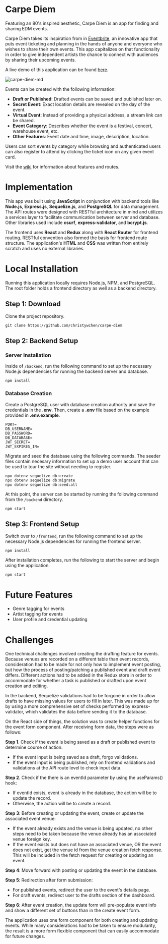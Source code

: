 # Carpe Diem
Featuring an 80's inspired aesthetic, Carpe Diem is an app for finding and sharing EDM events.

Carpe Diem takes its inspiration from in [Eventbrite](https://www.eventbrite.com/), an innovative app that puts event ticketing and planning in the hands of anyone and everyone who wishes to share their own events. This app capitalizes on that functionality in order to give independent artists the chance to connect with audiences by sharing their upcoming events.

A live demo of this application can be found [here](https://carpe-diem-app.herokuapp.com/).

![carpe-diem-md](https://user-images.githubusercontent.com/55429132/151637455-607e8329-8bfd-4df5-92d0-746b2ead4fbb.png)

Events can be created with the following information:
- **Draft or Published**: Drafted events can be saved and published later on.
- **Secret Event**: Exact location details are revealed on the day of the event.
- **Virtual Event**: Instead of providing a physical address, a stream link can be shared.
- **Event Category**: Describes whether the event is a festival, concert, warehouse event, etc.
- **Other Features**: Event date and time, image, description, location.

Users can sort events by category while browsing and authenticated users can also register to attend by clicking the ticket icon on any given event card.

Visit the [wiki](https://github.com/christywchen/carpe-diem/wiki) for information about features and routes.

# Implementation
This app was built using **JavaScript** in conjunction with backend tools like **Node.js**, **Express.js**, **Sequelize.js**, and **PostgreSQL** for data management. The API routes were designed with RESTful architecture in mind and utilizes a services layer to facilitate communication between server and database. Other libraries used include **csurf**, **express-validator**, and **bcrypt.js**.

The frontend uses **React** and **Redux** along with **React Router** for frontend routing. RESTful convention also formed the basis for frontend route structure. The application's **HTML** and **CSS** was written from entirely scratch and uses no external libraries.

# Local Installation

Running this application locally requires Node.js, NPM, and PostgreSQL. The root folder holds a frontend directory as well as a backend directory.

## Step 1: Download
Clone the project repository.
```
git clone https://github.com/christywchen/carpe-diem
```
## Step 2: Backend Setup

### Server Installation
Inside of ``/backend``, run the following command to set up the necessary Node.js dependencies for running the backend server and database.
```
npm install
```

### Database Creation
Create a PostgreSQL user with database creation authority and save the credentials in the **.env**. Then, create a **.env** file based on the example provided in **.env.example**.

```
PORT=
DB_USERNAME=
DB_PASSWORD=
DB_DATABASE=
JWT_SECRET=
JWT_EXPIRES_IN=
```

Migrate and seed the database using the following commands. The seeder files contain necesary information to set up a demo user account that can be used to tour the site without needing to register.

```
npx dotenv sequelize db:create
npx dotenv sequelize db:migrate
npx dotenv sequelize db:seed:all
```

At this point, the server can be started by running the following command from the ```/backend``` directory.
```
npm start
```
## Step 3: Frontend Setup
Switch over to ``/frontend``, run the following command to set up the necessary Node.js dependencies for running the frontend server.
```
npm install
```
After installation completes, run the following to start the server and begin using the application.
```
npm start
```

# Future Features

- Genre tagging for events
- Artist tagging for events
- User profile and credential updating

# Challenges

One technical challenges involved creating the drafting feature for events. Because venues are recorded on a different table than event records, consideration had to be made for not only how to implement event posting, but how the process of posting/patching a published event and draft event differs. Different actions had to be added in the Redux store in order to accommodate for whether a task is published or drafted upon event creation and editing.

In the backend, Sequelize validations had to be forgone in order to allow drafts to have missing values for users to fill in later. This was made up for by using a more comprehensive set of checks performed by express-validator, which validates the data before sending it to the database.

On the React side of things, the solution was to create helper functions for the event form component. After receiving form data, the steps were as follows:

**Step 1**. Check if the event is being saved as a draft or published event to determine course of action.
- If the event input is being saved as a draft, forgo validations.
- If the event input is being published, rely on frontend validations and validations at the API route level to check input data.

**Step 2**. Check if the there is an eventId parameter by using the useParams() hook:
- If eventId exists, event is already in the database, the action will be to update the record.
- Otherwise, the action will be to create a record.

**Step 3**: Before creating or updating the event, create or update the associated event venue:
- If the event already exists and the venue is being updated, no other steps need to be taken because the venue already has an associated venue foreign key.
- If the event exists but does not have an associated venue, OR the event does not exist, get the venue id from the venue creation fetch response. This will be included in the fetch request for creating or updating an event.

**Step 4**: Move forward with posting or updating the event in the database.

**Step 5**: Redirection after form submission:
- For published events, redirect the user to the event's details page.
- For draft events, redirect user to the drafts section of the dashboard.

**Step 6**: After event creation, the update form will pre-populate event info and show a different set of buttons than in the create event form.

The application uses one form component for both creating and updating events. While many considerations had to be taken to ensure modularity, the result is a more form flexible component that can easily accommodate for future changes.
